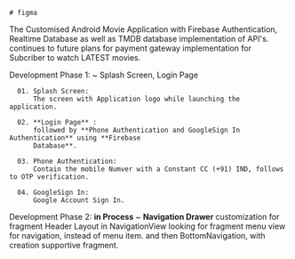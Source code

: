 `# figma`

The Customised Android Movie Application with Firebase Authentication, Realtime Database as well as 
TMDB database implementation of API's. continues to future plans for payment gateway implementation
for Subcriber to watch LATEST movies.  

Development Phase 1:
    ~ Splash Screen, Login Page
    
      01. Splash Screen:
          The screen with Application logo while launching the application.
            
      02. **Login Page** : 
          followed by **Phone Authentication and GoogleSign In Authentication** using **Firebase 
          Database**.

      03. Phone Authentication:
          Contain the mobile Numver with a Constant CC (+91) IND, follows to OTP verification.
           
      04. GoogleSign In:
          Google Account Sign In.

Development Phase 2: **in Process**
    ~ **Navigation Drawer** customization for fragment Header Layout in NavigationView looking for 
    fragment menu view for navigation, instead of menu item. and then BottomNavigation, with creation
    supportive fragment.
    
